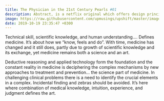 ```yaml
---
title: The Physician in the 21st Century Pearls #01
description: Abstract, is a netflix original which offers design principles that cut across so many different fields.
image: https://raw.githubusercontent.com/upmusings/upshift/master/images/Abstract-Art.png
date: 2019-10-19 23:35:47 +0300
---
```


Technical skill, scientific knowledge, and human understanding.... Defines medicine. It’s about
how we “know, feels and do”. With time, medicine has changed and it still does, partly due to
growth of scientific knowledge and its exchange, yet medicine remains both a science and an art.


Deductive reasoning and applied technology form the foundation and the constant reality in
medicine is deciphering the complex mechanisms by new approaches to treatment and
prevention… the science part of medicine. In challenging clinical problems there is a need to
identify the crucial elements in a complex. Incidental finding and zebras should be avoided. It’s
here where combination of medical knowledge, intuition, experience, and judgment defines the
art.
